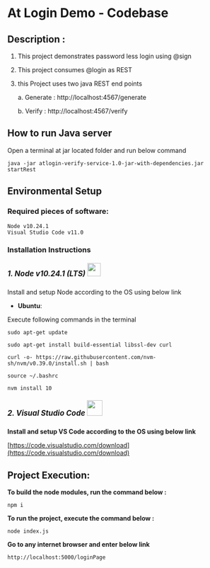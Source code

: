 # At Login Demo  - Codebase

## Description  :
 
1.  This project demonstrates password less login using @sign
2.  This project consumes @login as REST
3. this Project uses two java REST end points

   a.  Generate : http://localhost:4567/generate

   b.  Verify   : http://localhost:4567/verify


## How to run Java server
Open a terminal at  jar located folder and run below command

    java -jar atlogin-verify-service-1.0-jar-with-dependencies.jar startRest 

      
## Environmental Setup

### Required pieces of software:

    Node v10.24.1
    Visual Studio Code v11.0

### Installation Instructions

#####   <span style="font-size: 120%"  >  1. Node v10.24.1 (LTS) </span> <img src="https://encrypted-tbn0.gstatic.com/images?q=tbn:ANd9GcTT-GQMOf7vbtTXT0H2xP4Hi2-BBfle-6DOASFNOoYEYQ&usqp=CAU&ec=48665698" width="30" height="30" align="centre" />


Install and setup Node according to the OS using below link

- **Ubuntu**:

Execute following commands in the terminal
 ``` .tm
sudo apt-get update  
 ```
 ``` .tm
sudo apt-get install build-essential libssl-dev curl  
 ```
 ``` .tm
curl -o- https://raw.githubusercontent.com/nvm-sh/nvm/v0.39.0/install.sh | bash  
 ```
 ``` .tm
source ~/.bashrc
 ```
 ``` .tm
nvm install 10
 ```


##### <span style=" font-size: 120%"> 2. Visual Studio Code </span>  <img src="https://encrypted-tbn0.gstatic.com/images?q=tbn:ANd9GcQ2Zl794qo61sCLYBodD71DCMU7E2o0ugs1Kv1XzWQDtA&usqp=CAU&ec=48665698" width="35" height="35" />

**Install and setup VS Code according to the OS using below link**

[https://code.visualstudio.com/download](https://code.visualstudio.com/download)

## Project Execution:

**To build the node modules, run the command below :**
```.tm
npm i
```

**To run the project, execute the command below :**
```.tm
node index.js
```

**Go to any internet browser and enter below link**
```.tm
http://localhost:5000/loginPage
```

